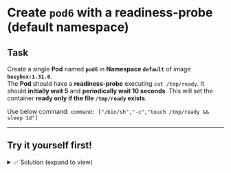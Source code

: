 # Create `pod6` with a readiness-probe (default namespace)

## Task
Create a single **Pod** named **`pod6`** in **Namespace `default`** of image **`busybox:1.31.0`**.  
The **Pod** should have a **readiness-probe** executing `cat /tmp/ready`. It should **initially wait 5** and **periodically wait 10 seconds**.
This will set the container **ready only if the file `/tmp/ready` exists**.

Use below command:
`command: ["/bin/sh","-c","touch /tmp/ready && sleep 1d"]`

---

## Try it yourself first!

<details><summary>✅ Solution (expand to view)</summary>

```bash 
kubectl apply -f - <<'EOF'
apiVersion: v1
kind: Pod
metadata:
  name: pod6
  namespace: default
spec:
  containers:
  - name: pod6
    image: busybox:1.31.0
    command: ["/bin/sh","-c","touch /tmp/ready && sleep 1d"]
    readinessProbe:
      exec:
        command: ["/bin/sh","-c","cat /tmp/ready"]
      initialDelaySeconds: 5
      periodSeconds: 10
EOF
kubectl wait --for=condition=Ready pod/pod6 --timeout=60s
```
</details>
